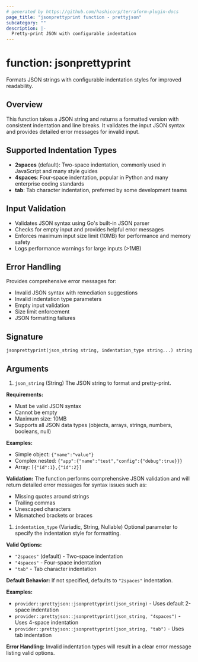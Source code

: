```yaml
---
# generated by https://github.com/hashicorp/terraform-plugin-docs
page_title: "jsonprettyprint function - prettyjson"
subcategory: ""
description: |-
  Pretty-print JSON with configurable indentation
---
```


# function: jsonprettyprint

Formats JSON strings with configurable indentation styles for improved readability.

## Overview

This function takes a JSON string and returns a formatted version with consistent indentation and line breaks. It validates the input JSON syntax and provides detailed error messages for invalid input.

## Supported Indentation Types

- **2spaces** (default): Two-space indentation, commonly used in JavaScript and many style guides
- **4spaces**: Four-space indentation, popular in Python and many enterprise coding standards  
- **tab**: Tab character indentation, preferred by some development teams

## Input Validation

- Validates JSON syntax using Go's built-in JSON parser
- Checks for empty input and provides helpful error messages
- Enforces maximum input size limit (10MB) for performance and memory safety
- Logs performance warnings for large inputs (>1MB)

## Error Handling

Provides comprehensive error messages for:
- Invalid JSON syntax with remediation suggestions
- Invalid indentation type parameters
- Empty input validation
- Size limit enforcement
- JSON formatting failures



## Signature

<!-- signature generated by tfplugindocs -->
```text
jsonprettyprint(json_string string, indentation_type string...) string
```

## Arguments

<!-- arguments generated by tfplugindocs -->
1. `json_string` (String) The JSON string to format and pretty-print.

**Requirements:**
- Must be valid JSON syntax
- Cannot be empty
- Maximum size: 10MB
- Supports all JSON data types (objects, arrays, strings, numbers, booleans, null)

**Examples:**
- Simple object: `{"name":"value"}`
- Complex nested: `{"app":{"name":"test","config":{"debug":true}}}`
- Array: `[{"id":1},{"id":2}]`

**Validation:**
The function performs comprehensive JSON validation and will return detailed error messages for syntax issues such as:
- Missing quotes around strings
- Trailing commas
- Unescaped characters
- Mismatched brackets or braces
<!-- variadic argument generated by tfplugindocs -->
1. `indentation_type` (Variadic, String, Nullable) Optional parameter to specify the indentation style for formatting.

**Valid Options:**
- `"2spaces"` (default) - Two-space indentation
- `"4spaces"` - Four-space indentation
- `"tab"` - Tab character indentation

**Default Behavior:**
If not specified, defaults to `"2spaces"` indentation.

**Examples:**
- `provider::prettyjson::jsonprettyprint(json_string)` - Uses default 2-space indentation
- `provider::prettyjson::jsonprettyprint(json_string, "4spaces")` - Uses 4-space indentation
- `provider::prettyjson::jsonprettyprint(json_string, "tab")` - Uses tab indentation

**Error Handling:**
Invalid indentation types will result in a clear error message listing valid options.
